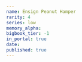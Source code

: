 ```yaml
---
name: Ensign Peanut Hamper
rarity: 4
series: low
memory_alpha:
bigbook_tier: -1
in_portal: true
date:
published: true
---
```



